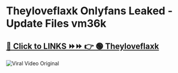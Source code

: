 
 # Theyloveflaxk Onlyfans Leaked - Update Files vm36k

## <h2><a href="https://clipsfans.com/Theyloveflaxk&ref=git">🔗 Click to LINKS ⏩⏩ 👉 🟢 Theyloveflaxk </a></h2>

<a href="https://clipsfans.com/Theyloveflaxk&ref=git" rel="nofollow" data-target="animated-image.originalLink"><img src="https://i.ibb.co.com/xMMVF88/686577567.gif" alt="Viral Video Original" style="max-width: 100%; display: inline-block;" data-target="animated-image.originalImage"></a>

